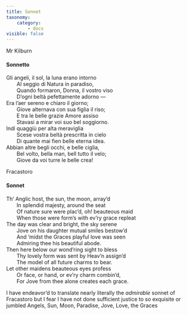 ```yaml
---
title: Sonnet
taxonomy:
    category:
        - docs
visible: false
---
```


<div class="author">Mr Kilburn</div>

#### Sonnetto

Gli angeli, il sol, la luna erano intorno  
&emsp;&emsp;Al seggio di Natura in paradiso,  
&emsp;&emsp;Quando formaron, Donna, il vostro viso  
&emsp;&emsp;D’ogni beltà pefettamente adorno —  
Era l’aer sereno e chiaro il giorno;  
&emsp;&emsp;Giove alternava con sua figlia il riso;  
&emsp;&emsp;E tra le belle grazie Amore assiso  
&emsp;&emsp;Stavasi a mirar voi suo bel soggiorno.  
Indi quaggiù per alta meraviglia  
&emsp;&emsp;Scese vostra beltà prescritta in cielo  
&emsp;&emsp;Di quante mai fien belle eterna idea.  
Abbian altre begli occhi, e belle ciglia,  
&emsp;&emsp;Bel volto, bella man, bell tutto il velo;  
&emsp;&emsp;Giove da voi turre le belle crea!  
	
Fracastoro

#### Sonnet

Th’ Anglic host, the sun, the moon, array’d  
&emsp;&emsp;In splendid majesty, around the seat  
&emsp;&emsp;Of nature sure were plac’d, oh! beauteous maid  
&emsp;&emsp;When those were form’s with ev’ry grace repleat  
The day was clear and bright, the sky serene  
&emsp;&emsp;Jove on his daughter mutual smiles bestow’d  
&emsp;&emsp;And ’midst the Graces playful love was seen  
&emsp;&emsp;Admiring thee his beautiful abode.  
Then here below our wond’ring sight to bless  
&emsp;&emsp;Thy lovely form was sent by Heav’n assign’d  
&emsp;&emsp;The model of all future charms to bear.  
Let other maidens beauteous eyes profess  
&emsp;&emsp;Or face, or hand, or ev’ry charm combin’d,  
&emsp;&emsp;For Jove from thee alone creates each grace.  
	
I have endeavor’d to translate nearly literally the *admirable* sonnet of Fracastoro but I fear I have not done sufficient justice to so exquisite or jumbled Angels, Sun, Moon, Paradise, Jove, Love, the Graces
